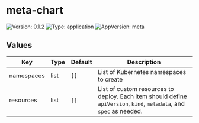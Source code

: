 # meta-chart

![Version: 0.1.2](https://img.shields.io/badge/Version-0.1.2-informational?style=flat) ![Type: application](https://img.shields.io/badge/Type-application-informational?style=flat) ![AppVersion: meta](https://img.shields.io/badge/AppVersion-meta-informational?style=flat)

## Values

| Key | Type | Default | Description |
|-----|------|---------|-------------|
| namespaces | list | `[]` | List of Kubernetes namespaces to create |
| resources | list | `[]` | List of custom resources to deploy. Each item should define `apiVersion`, `kind`, `metadata`, and `spec` as needed. |

